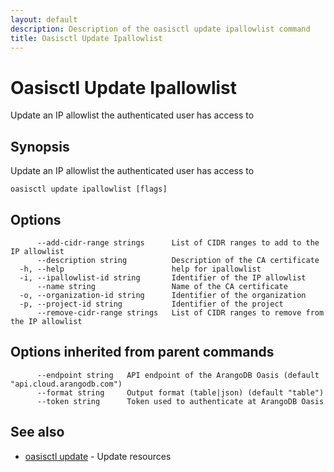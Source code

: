 ```yaml
---
layout: default
description: Description of the oasisctl update ipallowlist command
title: Oasisctl Update Ipallowlist
---
```

# Oasisctl Update Ipallowlist

Update an IP allowlist the authenticated user has access to

## Synopsis

Update an IP allowlist the authenticated user has access to

```
oasisctl update ipallowlist [flags]
```

## Options

```
      --add-cidr-range strings      List of CIDR ranges to add to the IP allowlist
      --description string          Description of the CA certificate
  -h, --help                        help for ipallowlist
  -i, --ipallowlist-id string       Identifier of the IP allowlist
      --name string                 Name of the CA certificate
  -o, --organization-id string      Identifier of the organization
  -p, --project-id string           Identifier of the project
      --remove-cidr-range strings   List of CIDR ranges to remove from the IP allowlist
```

## Options inherited from parent commands

```
      --endpoint string   API endpoint of the ArangoDB Oasis (default "api.cloud.arangodb.com")
      --format string     Output format (table|json) (default "table")
      --token string      Token used to authenticate at ArangoDB Oasis
```

## See also

* [oasisctl update](oasisctl-update.html)	 - Update resources

